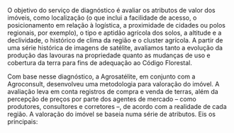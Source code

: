 O objetivo do serviço de diagnóstico é avaliar os atributos de valor dos imóveis, como localização (o que inclui a facilidade de acesso, o posicionamento em relação à logística, a proximidade de cidades ou polos regionais, por exemplo), o tipo e aptidão agrícola dos solos, a altitude e a declividade, o histórico de clima da região e o cluster agrícola. A partir de uma série histórica de imagens de satélite, avaliamos tanto a evolução da produção das lavouras na propriedade quanto as mudanças de uso e cobertura da terra para fins de adequação ao Código Florestal.

Com base nesse diagnóstico, a Agrosatélite, em conjunto com a Agroconsult, desenvolveu uma metodologia para valoração do imóvel. A avaliação leva em conta registros de compra e venda de terras, além da percepção de preços por parte dos agentes de mercado – como produtores, consultores e corretores –, de acordo com a realidade de cada região. A valoração do imóvel se baseia numa série de atributos. Eis os principais:
